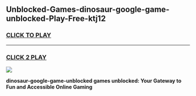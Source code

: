 
## Unblocked-Games-dinosaur-google-game-unblocked-Play-Free-ktj12
<h3>
<a href="https://premium76.site?title=dinosaur-google-game-unblocked&ref=17A">CLICK TO PLAY</a></h3>
<hr>

<h3>
<a href="https://premium76.site?title=dinosaur-google-game-unblocked&ref=17A">CLICK 2 PLAY</a>
  
</h3>

<a href="https://premium76.site?title=dinosaur-google-game-unblocked&ref=17A"><img src="https://clearcache.store/games.png"></a>


**dinosaur-google-game-unblocked games unblocked: Your Gateway to Fun and Accessible Online Gaming**
